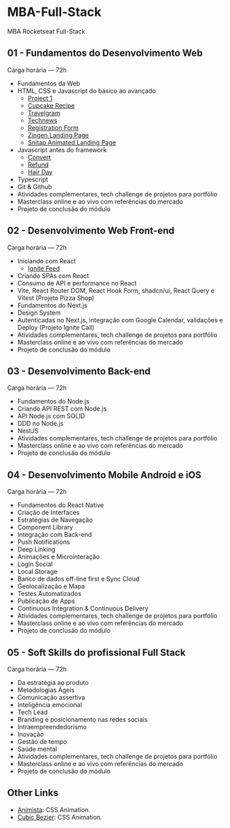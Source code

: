 # MBA-Full-Stack
MBA Rocketseat Full-Stack

## 01 - Fundamentos do Desenvolvimento Web
Carga horária — 72h

- Fundamentos da Web
- HTML, CSS e Javascript do básico ao avançado
    - [Project 1](https://douglasdl.github.io/MBA-Full-Stack/projeto/)
    - [Cupcake Recipe](https://douglasdl.github.io/MBA-Full-Stack/receita/)
    - [Travelgram](https://douglasdl.github.io/MBA-Full-Stack/travelgram/)
    - [Technews](https://douglasdl.github.io/MBA-Full-Stack/technews/)
    - [Registration Form](https://douglasdl.github.io/MBA-Full-Stack/registration-form)
    - [Zingen Landing Page](https://douglasdl.github.io/MBA-Full-Stack/zingen)
    - [Snitap Animated Landing Page](https://douglasdl.github.io/MBA-Full-Stack/snitap)
- Javascript antes do framework
    - [Convert](https://douglasdl.github.io/MBA-Full-Stack/convert)
    - [Refund](https://douglasdl.github.io/MBA-Full-Stack/refund)
    - [Hair Day](https://douglasdl.github.io/MBA-Full-Stack/hair-day)
- Typescript
- Git & Github
- Atividades complementares, tech challenge de projetos para portfólio
- Masterclass online e ao vivo com referências do mercado
- Projeto de conclusão do módulo

## 02 - Desenvolvimento Web Front-end
Carga horária — 72h

- Iniciando com React
    - [Ignite Feed](https://douglasdl.github.io/MBA-Full-Stack/ignite-feed)
- Criando SPAs com React
- Consumo de API e performance no React
- Vite, React Router DOM, React Hook Form, shadcn/ui, React Query e Vitest (Projeto Pizza Shop)
- Fundamentos do Next.js
- Design System
- Autenticadas no Next.js, integração com Google Calendar, validações e Deploy (Projeto Ignite Call)
- Atividades complementares, tech challenge de projetos para portfólio
- Masterclass online e ao vivo com referências do mercado
- Projeto de conclusão do módulo

## 03 - Desenvolvimento Back-end
Carga horária — 72h

- Fundamentos do Node.js
- Criando API REST com Node.js
- API Node.js com SOLID
- DDD no Node.js
- NestJS
- Atividades complementares, tech challenge de projetos para portfólio
- Masterclass online e ao vivo com referências do mercado
- Projeto de conclusão do módulo

## 04 - Desenvolvimento Mobile Android e iOS
Carga horária — 72h

- Fundamentos do React Native
- Criação de Interfaces
- Estratégias de Navegação
- Component Library
- Integração com Back-end
- Push Notifications
- Deep Linking
- Animações e Microinteração
- Login Social
- Local Storage
- Banco de dados off-line first e Sync Cloud
- Geolocalização e Mapa
- Testes Automatizados
- Publicação de Apps
- Continuous Integration & Continuous Delivery
- Atividades complementares, tech challenge de projetos para portfólio
- Masterclass online e ao vivo com referências do mercado
- Projeto de conclusão do módulo

## 05 - Soft Skills do profissional Full Stack
Carga horária — 72h

- Da estratégia ao produto
- Metodologias Ágeis
- Comunicação assertiva
- Inteligência emocional
- Tech Lead
- Branding e posicionamento nas redes sociais
- Intraempreendedorismo
- Inovação
- Gestão de tempo
- Saúde mental
- Atividades complementares, tech challenge de projetos para portfólio
- Masterclass online e ao vivo com referências do mercado
- Projeto de conclusão do módulo




## Other Links

- [Animista](https://animista.net/): CSS Animation.
- [Cubic Bezier](https://cubic-bezier.com/#.17,.67,.83,.67): CSS Animation.